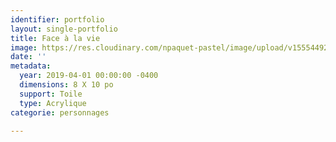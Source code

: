 ```yaml
---
identifier: portfolio
layout: single-portfolio
title: Face à la vie
image: https://res.cloudinary.com/npaquet-pastel/image/upload/v1555449269/IMG_4037%20%282%29.jpg
date: ''
metadata:
  year: 2019-04-01 00:00:00 -0400
  dimensions: 8 X 10 po
  support: Toile
  type: Acrylique
categorie: personnages

---
```

